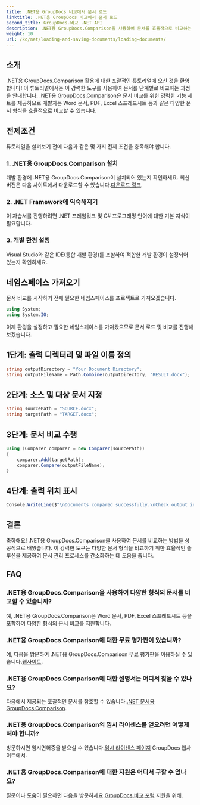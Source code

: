 ```yaml
---
title: .NET용 GroupDocs 비교에서 문서 로드
linktitle: .NET용 GroupDocs 비교에서 문서 로드
second_title: GroupDocs.비교 .NET API
description: .NET용 GroupDocs.Comparison을 사용하여 문서를 효율적으로 비교하는 방법을 알아보세요. 문서 관리 프로세스를 간소화하세요.
weight: 10
url: /ko/net/loading-and-saving-documents/loading-documents/
---
```

## 소개
.NET용 GroupDocs.Comparison 활용에 대한 포괄적인 튜토리얼에 오신 것을 환영합니다! 이 튜토리얼에서는 이 강력한 도구를 사용하여 문서를 단계별로 비교하는 과정을 안내합니다. .NET용 GroupDocs.Comparison은 문서 비교를 위한 강력한 기능 세트를 제공하므로 개발자는 Word 문서, PDF, Excel 스프레드시트 등과 같은 다양한 문서 형식을 효율적으로 비교할 수 있습니다.
## 전제조건
튜토리얼을 살펴보기 전에 다음과 같은 몇 가지 전제 조건을 충족해야 합니다.
### 1. .NET용 GroupDocs.Comparison 설치
 개발 환경에 .NET용 GroupDocs.Comparison이 설치되어 있는지 확인하세요. 최신 버전은 다음 사이트에서 다운로드할 수 있습니다.[다운로드 링크](https://releases.groupdocs.com/comparison/net/).
### 2. .NET Framework에 익숙해지기
이 자습서를 진행하려면 .NET 프레임워크 및 C# 프로그래밍 언어에 대한 기본 지식이 필요합니다.
### 3. 개발 환경 설정
Visual Studio와 같은 IDE(통합 개발 환경)를 포함하여 적합한 개발 환경이 설정되어 있는지 확인하세요.

## 네임스페이스 가져오기
문서 비교를 시작하기 전에 필요한 네임스페이스를 프로젝트로 가져오겠습니다.

```csharp
using System;
using System.IO;
```

이제 환경을 설정하고 필요한 네임스페이스를 가져왔으므로 문서 로드 및 비교를 진행해 보겠습니다.
## 1단계: 출력 디렉터리 및 파일 이름 정의
```csharp
string outputDirectory = "Your Document Directory";
string outputFileName = Path.Combine(outputDirectory, "RESULT.docx");
```
## 2단계: 소스 및 대상 문서 지정
```csharp
string sourcePath = "SOURCE.docx";
string targetPath = "TARGET.docx";
```
## 3단계: 문서 비교 수행
```csharp
using (Comparer comparer = new Comparer(sourcePath))
{
    comparer.Add(targetPath);
    comparer.Compare(outputFileName);
}
```
## 4단계: 출력 위치 표시
```csharp
Console.WriteLine($"\nDocuments compared successfully.\nCheck output in {outputDirectory}.");
```

## 결론
축하해요! .NET용 GroupDocs.Comparison을 사용하여 문서를 비교하는 방법을 성공적으로 배웠습니다. 이 강력한 도구는 다양한 문서 형식을 비교하기 위한 효율적인 솔루션을 제공하여 문서 관리 프로세스를 간소화하는 데 도움을 줍니다.
## FAQ
### .NET용 GroupDocs.Comparison을 사용하여 다양한 형식의 문서를 비교할 수 있습니까?
예, .NET용 GroupDocs.Comparison은 Word 문서, PDF, Excel 스프레드시트 등을 포함하여 다양한 형식의 문서 비교를 지원합니다.
### .NET용 GroupDocs.Comparison에 대한 무료 평가판이 있습니까?
 예, 다음을 방문하여 .NET용 GroupDocs.Comparison 무료 평가판을 이용하실 수 있습니다.[웹사이트](https://releases.groupdocs.com/).
### .NET용 GroupDocs.Comparison에 대한 설명서는 어디서 찾을 수 있나요?
 다음에서 제공되는 포괄적인 문서를 참조할 수 있습니다.[.NET 문서용 GroupDocs.Comparison](https://tutorials.groupdocs.com/comparison/net/).
### .NET용 GroupDocs.Comparison의 임시 라이센스를 얻으려면 어떻게 해야 합니까?
 방문하시면 임시면허증을 받으실 수 있습니다.[임시 라이센스 페이지](https://purchase.groupdocs.com/temporary-license/) GroupDocs 웹사이트에서.
### .NET용 GroupDocs.Comparison에 대한 지원은 어디서 구할 수 있나요?
 질문이나 도움이 필요하면 다음을 방문하세요.[GroupDocs.비교 포럼](https://forum.groupdocs.com/c/comparison/12) 지원을 위해.